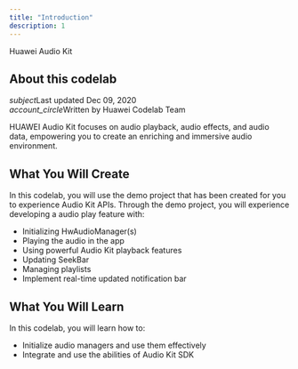 ```yaml
---
title: "Introduction"
description: 1
---
```


<huawei-codelab-about codelab-title="Huawei Audio Kit" last-updated="2020-12-22T13:20:13-07:00" authors="Huawei Codelab Team">
<div class="codelab-title">
<div class="token">Huawei Audio Kit</div></div>
<div class="about-card">
<h2 class="title">About this codelab</h2>
<div class="last-updated"><i class="material-icons">subject</i>Last updated Dec 09, 2020</div>
<div class="authors"><i class="material-icons">account_circle</i>Written by Huawei Codelab Team</div></div>
</huawei-codelab-about>

<p>
	HUAWEI Audio Kit focuses on audio playback, audio effects, and audio data, empowering you to create an enriching and immersive audio environment.
</p>
<h2>
	<strong>What You Will Create</strong>
</h2>
<p>In this codelab, you will use the demo project that has been created for you to experience Audio Kit APIs. Through the demo project, you will experience developing a audio play feature with:</p>
<ul>
	<li>Initializing HwAudioManager(s)</li>
	<li>Playing the audio in the app</li>
	<li>Using powerful Audio Kit playback features</li>
  <li>Updating SeekBar</li>
  <li>Managing playlists</li>
  <li>Implement real-time updated notification bar</li>
</ul>
<h2 class="checklist">
	<strong>What You Will Learn</strong>
</h2>
<p>
	In this codelab, you will learn how to:
</p>
<ul class="checklist">
	<li>Initialize audio managers and use them effectively</li>
	<li>Integrate and use the abilities of Audio Kit SDK</li>
</ul>

